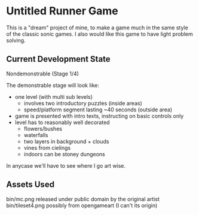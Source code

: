 # Untitled Runner Game
This is a "dream" project of mine, to make a game much in the same style of the classic sonic games. I
also would like this game to have light problem solving.

## Current Development State
Nondemonstrable (Stage 1/4)

The demonstrable stage will look like:
- one level (with multi sub levels)
    * involves two introductory puzzles (inside areas)
    * speed/platform segment lasting ~40 seconds (outside area)
- game is presented with intro texts, instructing on basic controls only
- level has to reasonably well decorated
    * flowers/bushes
    * waterfalls
    * two layers in background + clouds
    * vines from cielings
    * indoors can be stoney dungeons

In anycase we'll have to see where I go art wise.

## Assets Used
bin/mc.png released under public domain by the original artist
bin/tileset4.png possibly from opengameart (I can't its origin)
